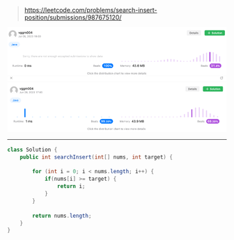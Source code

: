 > https://leetcode.com/problems/search-insert-position/submissions/987675120/

![img.png](image/35_성능.png)![img.png](image/26_성능.png)

---
~~~java
class Solution {
    public int searchInsert(int[] nums, int target) {

        for (int i = 0; i < nums.length; i++) {
            if(nums[i] >= target) {
                return i;
            }
        }

        return nums.length;
    }
}
~~~